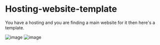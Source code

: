 # Hosting-website-template
You have a hosting and you are finding a main website for it then here's a template.

![image](https://user-images.githubusercontent.com/97426704/183272722-00992c12-8427-4921-8557-b873bf773aee.png)
![image](https://user-images.githubusercontent.com/97426704/183272726-ebcf7405-1e36-4a49-8f62-a20dee47be49.png)
